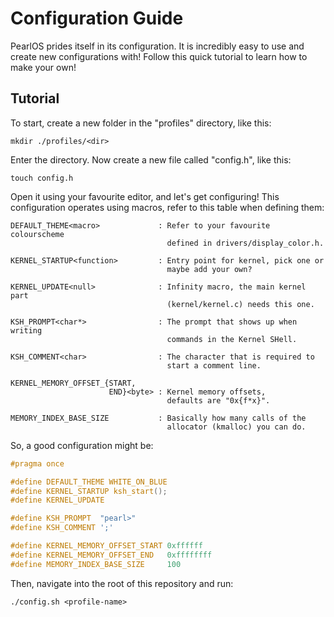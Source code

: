 # Configuration Guide
PearlOS prides itself in its configuration. It is incredibly easy to use and create
new configurations with! Follow this quick tutorial to learn how to make your own!

## Tutorial
To start, create a new folder in the "profiles" directory, like this:
```console
mkdir ./profiles/<dir>
```
Enter the directory. Now create a new file called "config.h", like this:
```console
touch config.h
```
Open it using your favourite editor, and let's get configuring! This configuration
operates using macros, refer to this table when defining them:
```
DEFAULT_THEME<macro>             : Refer to your favourite colourscheme
                                   defined in drivers/display_color.h.

KERNEL_STARTUP<function>         : Entry point for kernel, pick one or
                                   maybe add your own?

KERNEL_UPDATE<null>              : Infinity macro, the main kernel part
                                   (kernel/kernel.c) needs this one.

KSH_PROMPT<char*>                : The prompt that shows up when writing
                                   commands in the Kernel SHell.

KSH_COMMENT<char>                : The character that is required to
                                   start a comment line.

KERNEL_MEMORY_OFFSET_{START,
                      END}<byte> : Kernel memory offsets,
                                   defaults are "0x{f*x}".

MEMORY_INDEX_BASE_SIZE           : Basically how many calls of the
                                   allocator (kmalloc) you can do.
```
So, a good configuration might be:
```c
#pragma once

#define DEFAULT_THEME WHITE_ON_BLUE
#define KERNEL_STARTUP ksh_start();
#define KERNEL_UPDATE

#define KSH_PROMPT  "pearl>"
#define KSH_COMMENT ';'

#define KERNEL_MEMORY_OFFSET_START 0xffffff
#define KERNEL_MEMORY_OFFSET_END   0xffffffff
#define MEMORY_INDEX_BASE_SIZE     100
```
Then, navigate into the root of this repository
and run:
```console
./config.sh <profile-name>
```
